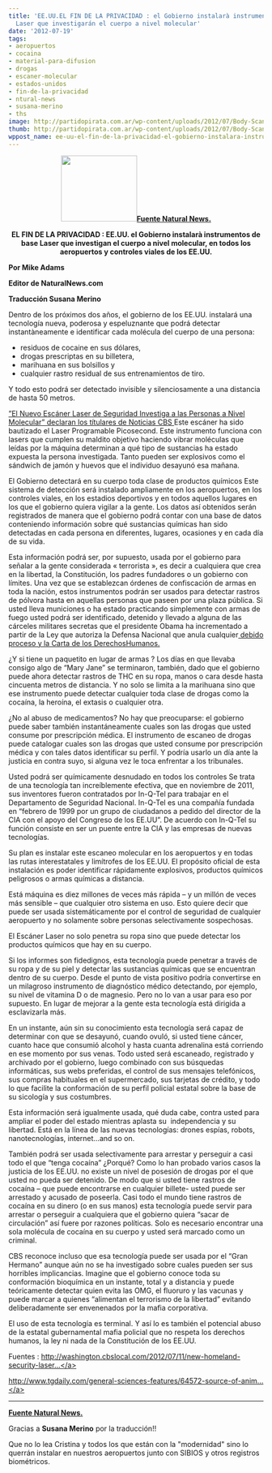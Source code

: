 ```yaml
---
title: 'EE.UU.EL FIN DE LA PRIVACIDAD : el Gobierno instalarà instrumentos de base
  Laser que investigarán el cuerpo a nivel molecular'
date: '2012-07-19'
tags:
- aeropuertos
- cocaina
- material-para-difusion
- drogas
- escaner-molecular
- estados-unidos
- fin-de-la-privacidad
- ntural-news
- susana-merino
- ths
image: http://partidopirata.com.ar/wp-content/uploads/2012/07/Body-Scan-Glowing.jpg
thumb: http://partidopirata.com.ar/wp-content/uploads/2012/07/Body-Scan-Glowing-115x115.jpg
wppost_name: ee-uu-el-fin-de-la-privacidad-el-gobierno-instalara-instrumentos-de-base-laser-que-investigaran-el-cuerpo-a-nivel-molecular
---
```


<p style="text-align: center;"><strong></strong><a href="http://partidopirata.com.ar/wp-content/uploads/2012/07/Body-Scan-Glowing.jpg"><img class="alignleft size-full wp-image-5385" title="Body-Scan-Glowing" src="http://partidopirata.com.ar/wp-content/uploads/2012/07/Body-Scan-Glowing.jpg" alt="" width="150" height="130" /></a><strong><a href="http://www.naturalnews.com/036452_laser_scanner_molecular.html" target="_blank">Fuente Natural News.</a></strong>
<strong></strong></p>
<p style="text-align: center;"><strong>EL FIN DE LA PRIVACIDAD :
EE.UU. el Gobierno instalarà instrumentos de base Laser que investigan el cuerpo a nivel molecular, en todos los aeropuertos y controles viales de los EE.UU. </strong></p>
<strong>Por Mike Adams</strong>

<strong>Editor de NaturalNews.com</strong>

<strong>Traducción Susana Merino</strong>

Dentro de los próximos dos años, el gobierno de los EE.UU. instalará una tecnología nueva, poderosa y espeluznante que podrá detectar instantàneamente e identificar cada molécula del cuerpo de una persona:
<ul>
	<li>residuos de cocaine en sus dólares,</li>
	<li>drogas prescriptas en su billetera,</li>
	<li>marihuana en sus bolsillos y</li>
	<li>cualquier rastro residual de sus entrenamientos de tiro.</li>
</ul>
Y todo esto podrá ser detectado invisible y silenciosamente a una distancia de hasta 50 metros.

<a href="http://washington.cbslocal.com/2012/07/11/new-homeland-security-laser-scanner-reads-people-at-molecular-level/" target="_blank">”El Nuevo Escáner Laser de Seguridad Investiga a las Personas a Nivel Molecular” declaran los títulares de Noticias CBS </a>
Este escáner ha sido bautizado el Laser Programable Picosecond. Este instrumento funciona con lasers que cumplen su maldito objetivo haciendo vibrar moléculas que leídas por la máquina determinan a qué tipo de sustancias ha estado expuesta la persona investigada. Tanto pueden ser explosivos como el sándwich de jamón y huevos que el individuo desayunó esa mañana.

El Gobierno detectará en su cuerpo toda clase de productos químicos Este sistema de detección será instalado ampliamente en los aeropuertos, en los controles viales, en los estadios deportivos y en todos aquellos lugares en los que el gobierno quiera vigilar a la gente. Los datos así obtenidos serán registrados de manera que el gobierno podrá contar con una base de datos conteniendo información sobre qué sustancias químicas han sido detectadas en cada persona en diferentes, lugares, ocasiones y en cada día
de su vida.

Esta información podrá ser, por supuesto, usada por el gobierno para señalar a la gente considerada « terrorista », es decir a cualquiera que crea en la libertad, la Constitución, los padres fundadores o un gobierno con límites. Una vez que se establezcan órdenes de confiscación de armas en toda la nación, estos instrumentos podrán ser usados para detectar rastros de pólvora hasta en aquellas personas que paseen por una plaza pública. Si usted lleva municiones o ha estado practicando simplemente con armas de
fuego usted podrá ser identificado, detenido y llevado a alguna de las cárceles militares secretas que el presidente Obama ha incrementado a partir de la Ley que autoriza la Defensa Nacional que anula cualquier<a href="http://www.naturalnews.com/034537_NDAA_Bill_of_Rights_Obama.html" target="_blank"> debido proceso y la Carta de los DerechosHumanos.</a>

¿Y si tiene un paquetito en lugar de armas ? Los días en que llevaba consigo algo de “Mary Jane” se terminaron, también, dado que el gobierno puede ahora detectar rastros de THC en su ropa, manos o cara desde hasta cincuenta metros de distancia. Y no solo se limita a la marihuana sino que ese instrumento puede detectar cualquier toda clase de drogas como la cocaína, la heroína, el extasis o cualquier otra.

¿No al abuso de medicamentos? No hay que preocuparse: el gobierno puede saber también instantáneamente cuales son las drogas que usted consume por prescripción médica. El instrumento de escaneo de drogas puede catalogar cuales son las drogas que usted consume por prescripción médica y con tales datos identificar su perfil. Y podría usarlo un día ante la justicia en contra suyo, si alguna vez le toca enfrentar a los tribunales.

Usted podrá ser químicamente desnudado en todos los controles Se trata de una tecnología tan increíblemente efectiva, que en noviembre de 2011, sus inventores fueron contratados por In-Q-Tel para trabajar en el Departamento de Seguridad Nacional. In-Q-Tel es una compañía fundada en “febrero de 1999 por un grupo de ciudadanos a pedido del director de la CIA con el apoyo del Congreso de los EE.UU”. De acuerdo con In-Q-Tel su función consiste en ser un puente entre la CIA y las empresas de nuevas tecnologías.

Su plan es instalar este escaneo molecular en los aeropuertos y en todas las rutas interestatales y limítrofes de los EE.UU. El propósito oficial de esta instalación es poder identificar rápidamente explosivos, productos químicos peligrosos o armas químicas a distancia.

Está máquina es diez millones de veces más rápida – y un millón de veces más sensible – que cualquier otro sistema en uso. Esto quiere decir que puede ser usada sistemáticamente por el control de seguridad de cualquier aeropuerto y no solamente sobre personas selectivamente sospechosas.

El Escáner Laser no solo penetra su ropa sino que puede detectar los productos químicos que hay en su cuerpo.

Si los informes son fidedignos, esta tecnología puede penetrar a través de su ropa y de su piel y detectar las sustancias químicas que se encuentran dentro de su cuerpo. Desde el punto de vista positivo podría convertirse en un milagroso instrumento de diagnóstico médico detectando, por ejemplo, su nivel de vitamina D o de magnesio. Pero no lo van a usar para eso por supuesto. En lugar de mejorar a la gente esta tecnología está dirigida a esclavizarla más.

En un instante, aún sin su conocimiento esta tecnología será capaz de determinar con que se desayunó, cuando ovuló, si usted tiene cáncer, cuanto hace que consumió alcohol y hasta cuanta adrenalina está corriendo en ese momento por sus venas. Todo usted será escaneado, registrado y archivado por el gobierno, luego combinado con sus búsquedas informáticas, sus webs preferidas, el control de sus mensajes telefónicos, sus compras habituales en el supermercado, sus tarjetas de crédito, y todo lo que facilite la conformación de su perfil policial estatal sobre la base de su sicología y sus costumbres.

Esta información será igualmente usada, qué duda cabe, contra usted para ampliar el poder del estado mientras aplasta su  independencia y su libertad.
Está en la línea de las nuevas tecnologías: drones espías, robots, nanotecnologías, internet…and so on.

También podrá ser usada selectivamente para arrestar y perseguir a casi todo el que “tenga cocaína” ¿Porqué? Como lo han probado varios casos la justicia de los EE.UU. no existe un nivel de posesión de drogas por el que usted no pueda ser detenido. De modo que si usted tiene rastros de cocaína – que puede encontrarse en cualquier billete- usted puede ser arrestado y acusado de poseerla. Casi todo el mundo tiene rastros de cocaína en su dinero (o en sus manos) esta tecnología puede servir para arrestar o perseguir a cualquiera que el gobierno quiera “sacar de circulación” así fuere por razones políticas. Solo es necesario encontrar una sola molécula de cocaína en su cuerpo y usted será marcado como un criminal.

CBS reconoce incluso que esa tecnología puede ser usada por el “Gran Hermano” aunque aún no se ha investigado sobre cuales pueden ser sus horribles implicancias. Imagine que el gobierno conoce toda su conformación bioquímica en un instante, total y a distancia y puede teóricamente detectar quien evita las OMG, el fluoruro y las vacunas y puede marcar a quienes “alimentan el terrorismo de la libertad” evitando deliberadamente ser envenenados por la mafia corporativa.

El uso de esta tecnología es terminal. Y así lo es también el potencial abuso de la estatal gubernamental mafia policial que no respeta los derechos humanos, la ley ni nada de la Constitución de los EE.UU.

Fuentes :
<a href="http://washington.cbslocal.com/2012/07/11/new-homeland-security-laser-scanner-reads-people-at-molecular-level/" target="_blank">http://washington.cbslocal.com/2012/07/11/new-homeland-security-laser...</a>

<a href="http://www.tgdaily.com/general-sciences-features/64572-source-of-animals-magnetic-sense-found" target="_blank">http://www.tgdaily.com/general-sciences-features/64572-source-of-anim...</a>

<hr />

<strong><a href="http://www.naturalnews.com/036452_laser_scanner_molecular.html" target="_blank">Fuente Natural News.</a></strong>

Gracias a <strong>Susana Merino</strong> por la traducción!!

Que no lo lea Cristina y todos los que están con la "modernidad" sino lo querrán instalar en nuestros aeropuertos junto con SIBIOS y otros registros biométricos.
